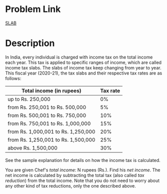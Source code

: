 # Problem Link

[SLAB](https://www.codechef.com/COOK115B/problems/SLAB)



# Description

In India, every individual is charged with income tax on the total income each year. This tax is applied to specific ranges of income, which are called income tax slabs. The slabs of income tax keep changing from year to year. This fiscal year (2020-21), the tax slabs and their respective tax rates are as follows:

| Total income (in rupees)            | Tax rate |
| ----------------------------------- | -------- |
| up to Rs. 250,000                   | 0%       |
| from Rs. 250,001 to Rs. 500,000     | 5%       |
| from Rs. 500,001 to Rs. 750,000     | 10%      |
| from Rs. 750,001 to Rs. 1,000,000   | 15%      |
| from Rs. 1,000,001 to Rs. 1,250,000 | 20%      |
| from Rs. 1,250,001 to Rs. 1,500,000 | 25%      |
| above Rs. 1,500,000                 | 30%      |

See the sample explanation for details on how the income tax is calculated.

You are given Chef's *total income*: N rupees (Rs.). Find his *net income*. The net income is calculated by subtracting the total tax (also called *tax reduction*) from the total income. Note that you do not need to worry about any other kind of tax reductions, only the one described above.

